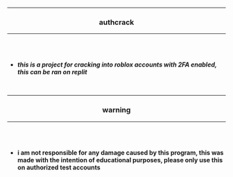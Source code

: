<a id ="up"></a>
<img scr="[https://img.shields.io/badge/license-EPL-green?style=for-the-badge](https://img.shields.io/badge/license-EPL-green?style=for-the-badge)">

--------

### <p align="center">authcrack</p>

---------

<br><br>
<strong> <i>
* this is a project for cracking into roblox accounts with 2FA enabled, this can be ran on replit
</strong> </i>
</br>

--------

### <p align="center">warning</p>

--------
<br><br>
<strong>
* i am not responsible for any damage caused by this program, this was made with the intention of educational purposes, please only use this on authorized test accounts
</strong>
</br>
